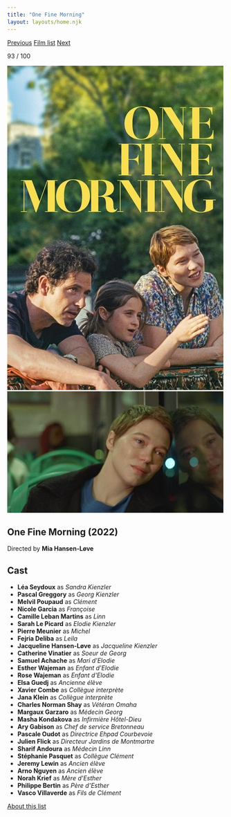 ```yaml
---
title: "One Fine Morning"
layout: layouts/home.njk
---
```


<nav class="films">
  <a class="prev" href="../eo">Previous</a>
  <a href="../">Film list</a>
  <a class="next" href="../the-banshees-of-inisherin">Next</a>
</nav>

<p>93 / 100</p>

<article class="film">
  <div class="backdrop-and-poster">
    <img class="poster" src="../films/posters/one-fine-morning.jpg" alt="">
    <img class="backdrop" src="../films/backdrops/one-fine-morning.jpg" alt="">
  </div>

  <h1>One Fine Morning (2022)</h1>

  <p class="director">
    Directed by <strong>Mia Hansen-Løve</strong>
  </p>


  <h2>
    Cast
  </h2>
  <ul>
    <li><strong>Léa Seydoux</strong> as <em>Sandra Kienzler</em></li>
<li><strong>Pascal Greggory</strong> as <em>Georg Kienzler</em></li>
<li><strong>Melvil Poupaud</strong> as <em>Clément</em></li>
<li><strong>Nicole Garcia</strong> as <em>Françoise</em></li>
<li><strong>Camille Leban Martins</strong> as <em>Linn</em></li>
<li><strong>Sarah Le Picard</strong> as <em>Elodie Kienzler</em></li>
<li><strong>Pierre Meunier</strong> as <em>Michel</em></li>
<li><strong>Fejria Deliba</strong> as <em>Leila</em></li>
<li><strong>Jacqueline Hansen-Løve</strong> as <em>Jacqueline Kienzler</em></li>
<li><strong>Catherine Vinatier</strong> as <em>Soeur de Georg</em></li>
<li><strong>Samuel Achache</strong> as <em>Mari d'Elodie</em></li>
<li><strong>Esther Wajeman</strong> as <em>Enfant d'Elodie</em></li>
<li><strong>Rose Wajeman</strong> as <em>Enfant d'Elodie</em></li>
<li><strong>Elsa Guedj</strong> as <em>Ancienne élève</em></li>
<li><strong>Xavier Combe</strong> as <em>Collègue interprète</em></li>
<li><strong>Jana Klein</strong> as <em>Collègue interprète</em></li>
<li><strong>Charles Norman Shay</strong> as <em>Vétéran Omaha</em></li>
<li><strong>Margaux Garzaro</strong> as <em>Médecin Georg</em></li>
<li><strong>Masha Kondakova</strong> as <em>Infirmière Hôtel-Dieu</em></li>
<li><strong>Ary Gabison</strong> as <em>Chef de service Bretonneau</em></li>
<li><strong>Pascale Oudot</strong> as <em>Directrice Ehpad Courbevoie</em></li>
<li><strong>Julien Flick</strong> as <em>Directeur Jardins de Montmartre</em></li>
<li><strong>Sharif Andoura</strong> as <em>Médecin Linn</em></li>
<li><strong>Stéphanie Pasquet</strong> as <em>Collègue Clément</em></li>
<li><strong>Jeremy Lewin</strong> as <em>Ancien élève</em></li>
<li><strong>Arno Nguyen</strong> as <em>Ancien élève</em></li>
<li><strong>Norah Krief</strong> as <em>Mère d'Esther</em></li>
<li><strong>Philippe Bertin</strong> as <em>Père d'Esther</em></li>
<li><strong>Vasco Villaverde</strong> as <em>Fils de Clément</em></li>
  </ul>
</article>
<footer>
  <a href="../about">About this list</a>
</footer>
